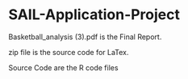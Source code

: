 # SAIL-Application-Project

Basketball_analysis (3).pdf is the Final Report.

zip file is the source code for LaTex.

Source Code are the R code files
